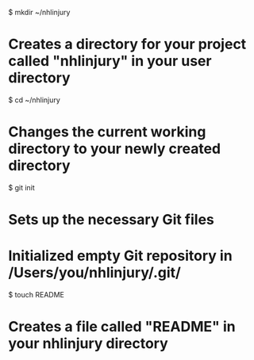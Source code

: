 $ mkdir ~/nhlinjury
# Creates a directory for your project called "nhlinjury" in your user directory

$ cd ~/nhlinjury
# Changes the current working directory to your newly created directory

$ git init
# Sets up the necessary Git files
# Initialized empty Git repository in /Users/you/nhlinjury/.git/

$ touch README
# Creates a file called "README" in your nhlinjury directory
